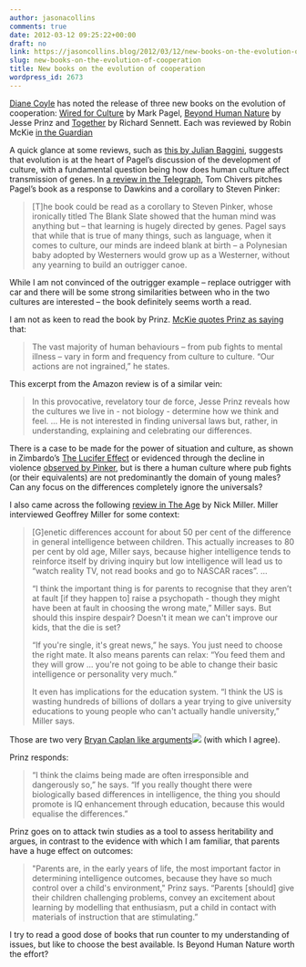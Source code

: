 ```yaml
---
author: jasonacollins
comments: true
date: 2012-03-12 09:25:22+00:00
draft: no
link: https://jasoncollins.blog/2012/03/12/new-books-on-the-evolution-of-cooperation/
slug: new-books-on-the-evolution-of-cooperation
title: New books on the evolution of cooperation
wordpress_id: 2673
---
```


[Diane Coyle](http://www.enlightenmenteconomics.com/blog/?p=1588) has noted the release of three new books on the evolution of cooperation: [Wired for Culture](http://www.amazon.com/gp/product/0393065871/ref=as_li_ss_tl?ie=UTF8&tag=evolvieconom-20&linkCode=as2&camp=1789&creative=390957&creativeASIN=0393065871) by Mark Pagel, [Beyond Human Nature](http://www.amazon.com/gp/product/0393061752/ref=as_li_ss_tl?ie=UTF8&tag=evolvieconom-20&linkCode=as2&camp=1789&creative=390957&creativeASIN=0393061752) by Jesse Prinz and [Together](http://www.amazon.com/gp/product/0300116330/ref=as_li_ss_tl?ie=UTF8&tag=evolvieconom-20&linkCode=as2&camp=1789&creative=390957&creativeASIN=0300116330) by Richard Sennett. Each was reviewed by Robin McKie [in the Guardian](http://www.guardian.co.uk/books/2012/mar/11/wired-culture-pagel-prinz-sennett-review)

A quick glance at some reviews, such as [this by Julian Baggini](http://www.guardian.co.uk/books/2012/feb/23/wired-for-culture-pagel-review), suggests that evolution is at the heart of Pagel’s discussion of the development of culture, with a fundamental question being how does human culture affect transmission of genes. In [a review in the Telegraph](http://www.telegraph.co.uk/culture/books/bookreviews/9116071/Wired-for-Culture-by-Mark-Pagel-and-Together-by-Richard-Sennett-review.html), Tom Chivers pitches Pagel’s book as a response to Dawkins and a corollary to Steven Pinker:


<blockquote>[T]he book could be read as a corollary to Steven Pinker, whose ironically titled The Blank Slate showed that the human mind was anything but – that learning is hugely directed by genes. Pagel says that while that is true of many things, such as language, when it comes to culture, our minds are indeed blank at birth – a Polynesian baby adopted by Westerners would grow up as a Westerner, without any yearning to build an outrigger canoe.</blockquote>


While I am not convinced of the outrigger example – replace outrigger with car and there will be some strong similarities between who in the two cultures are interested – the book definitely seems worth a read.

I am not as keen to read the book by Prinz. [McKie quotes Prinz as saying](http://www.guardian.co.uk/books/2012/mar/11/wired-culture-pagel-prinz-sennett-review) that:


<blockquote>The vast majority of human behaviours – from pub fights to mental illness – vary in form and frequency from culture to culture. “Our actions are not ingrained,” he states.</blockquote>


This excerpt from the Amazon review is of a similar vein:


<blockquote>In this provocative, revelatory tour de force, Jesse Prinz reveals how the cultures we live in - not biology - determine how we think and feel. ... He is not interested in finding universal laws but, rather, in understanding, explaining and celebrating our differences.</blockquote>


There is a case to be made for the power of situation and culture, as shown in Zimbardo’s [The Lucifer Effect](https://jasoncollins.blog/2011/12/zimbardos-the-lucifer-effect/) or evidenced through the decline in violence [observed by Pinker](http://www.amazon.com/gp/product/0670022950/ref=as_li_ss_tl?ie=UTF8&tag=evolvieconom-20&linkCode=as2&camp=1789&creative=390957&creativeASIN=0670022950), but is there a human culture where pub fights (or their equivalents) are not predominantly the domain of young males? Can any focus on the differences completely ignore the universals?

I also came across the following [review in The Age](http://www.theage.com.au/entertainment/books/dna-is-not-destiny-20120218-1tfrv.html) by Nick Miller. Miller interviewed Geoffrey Miller for some context:


<blockquote>[G]enetic differences account for about 50 per cent of the difference in general intelligence between children. This actually increases to 80 per cent by old age, Miller says, because higher intelligence tends to reinforce itself by driving inquiry but low intelligence will lead us to “watch reality TV, not read books and go to NASCAR races”. …

“I think the important thing is for parents to recognise that they aren’t at fault [if they happen to] raise a psychopath - though they might have been at fault in choosing the wrong mate,” Miller says. But should this inspire despair? Doesn't it mean we can't improve our kids, that the die is set?

“If you're single, it's great news,” he says. You just need to choose the right mate. It also means parents can relax: “You feed them and they will grow … you're not going to be able to change their basic intelligence or personality very much.”

It even has implications for the education system. “I think the US is wasting hundreds of billions of dollars a year trying to give university educations to young people who can't actually handle university,” Miller says.</blockquote>


Those are two very [Bryan Caplan like arguments](http://www.amazon.com/gp/product/046501867X/ref=as_li_ss_tl?ie=UTF8&tag=evolvieconom-20&linkCode=as2&camp=1789&creative=390957&creativeASIN=046501867X)![](https://www.assoc-amazon.com/e/ir?t=evolvieconom-20&l=as2&o=1&a=046501867X) (with which I agree).

Prinz responds:


<blockquote>“I think the claims being made are often irresponsible and dangerously so,” he says. “If you really thought there were biologically based differences in intelligence, the thing you should promote is IQ enhancement through education, because this would equalise the differences.”</blockquote>


Prinz goes on to attack twin studies as a tool to assess heritability and argues, in contrast to the evidence with which I am familiar, that parents have a huge effect on outcomes:


<blockquote>"Parents are, in the early years of life, the most important factor in determining intelligence outcomes, because they have so much control over a child's environment," Prinz says. “Parents [should] give their children challenging problems, convey an excitement about learning by modelling that enthusiasm, put a child in contact with materials of instruction that are stimulating.”</blockquote>


I try to read a good dose of books that run counter to my understanding of issues, but like to choose the best available. Is Beyond Human Nature worth the effort?
